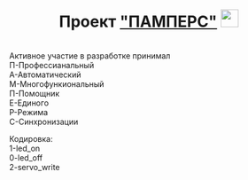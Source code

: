 <h1 align="center">Проект <a href="" target="_blank">"ПАМПЕРС"</a> 
<img src="https://github.com/blackcater/blackcater/raw/main/images/Hi.gif" height="32"/></h1>
<p>
<br>Активное участие в разработке принимал <br>
П-Профессианальный<br>
А-Автоматический<br>
М-Многофункиональный<br>
П-Помощник<br>
Е-Единого<br>
Р-Режима<br>
С-Синхронизации<br>
</p>
</p>
Кодировка:<br>
1-led_on<br>
0-led_off<br>
2-servo_write<br>
</p>
</body>
